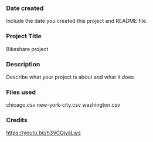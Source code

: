 ### Date created
Include the date you created this project and README file.

### Project Title
Bikeshare project

### Description
Describe what your project is about and what it does

### Files used
chicago.csv
new-york-city.csv
washington.csv

### Credits
https://youtu.be/h3VCQjyaLws

